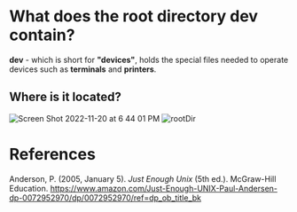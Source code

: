 # What does the root directory dev contain? 


**dev** - which is short for **"devices"**, holds the special files 
needed to operate devices such as **terminals** and **printers**. 

## Where is it located? 
![Screen Shot 2022-11-20 at 6 44 01 PM](https://user-images.githubusercontent.com/109105989/202933025-22fe15b5-be48-41c3-8976-339198408ac9.png)
![rootDir](https://user-images.githubusercontent.com/109105989/202933028-b76b1e23-ab84-4024-81a6-f81e26ffde46.png)





# References 
Anderson, P. (2005, January 5). *Just Enough Unix* (5th ed.). McGraw-Hill Education. <https://www.amazon.com/Just-Enough-UNIX-Paul-Andersen-dp-0072952970/dp/0072952970/ref=dp_ob_title_bk>
